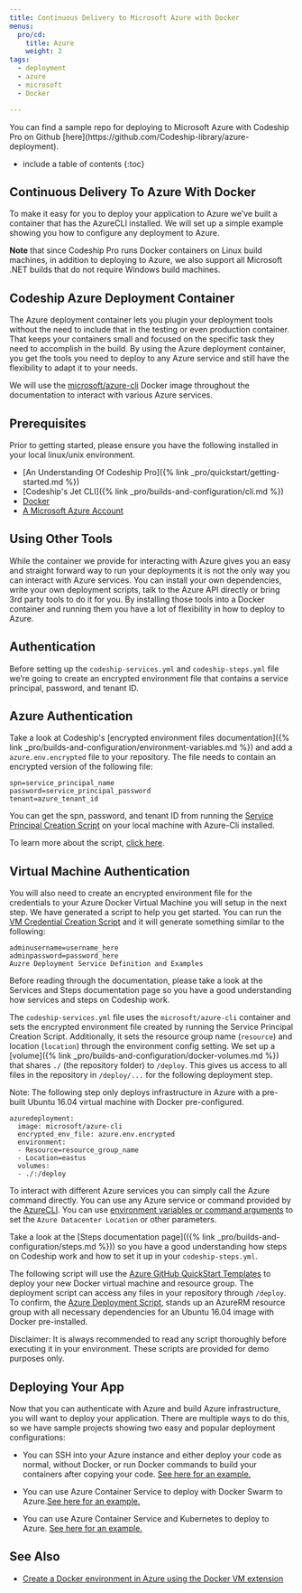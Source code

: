 ```yaml
---
title: Continuous Delivery to Microsoft Azure with Docker
menus:
  pro/cd:
    title: Azure
    weight: 2
tags:
  - deployment
  - azure
  - microsoft
  - Docker

---
```

<div class="info-block">
You can find a sample repo for deploying to Microsoft Azure with Codeship Pro on Github [here](https://github.com/Codeship-library/azure-deployment).
</div>

* include a table of contents
{:toc}

## Continuous Delivery To Azure With Docker

To make it easy for you to deploy your application to Azure we’ve built a container that has the AzureCLI installed. We will set up a simple example showing you how to configure any deployment to Azure.

**Note** that since Codeship Pro runs Docker containers on Linux build machines, in addition to deploying to Azure, we also support all Microsoft .NET builds that do not require Windows build machines.

## Codeship Azure Deployment Container

The Azure deployment container lets you plugin your deployment tools without the need to include that in the testing or even production container. That keeps your containers small and focused on the specific task they need to accomplish in the build. By using the Azure deployment container, you get the tools you need to deploy to any Azure service and still have the flexibility to adapt it to your needs.

We will use the [microsoft/azure-cli](https://hub.Docker.com/r/microsoft/azure-cli/) Docker image throughout the documentation to interact with various Azure services.

## Prerequisites

Prior to getting started, please ensure you have the following installed in your local linux/unix environment.

- [An Understanding Of Codeship Pro]({% link _pro/quickstart/getting-started.md %})
- [Codeship's Jet CLI]({% link _pro/builds-and-configuration/cli.md %})
- [Docker](https://www.Docker.com/products/overview)
- [A Microsoft Azure Account](https://azure.microsoft.com/)

## Using Other Tools

While the container we provide for interacting with Azure gives you an easy and straight forward way to run your deployments it is not the only way you can interact with Azure services. You can install your own dependencies, write your own deployment scripts, talk to the Azure API directly or bring 3rd party tools to do it for you. By installing those tools into a Docker container and running them you have a lot of flexibility in how to deploy to Azure.

## Authentication

Before setting up the `codeship-services.yml` and `codeship-steps.yml` file we’re going to create an encrypted environment file that contains a service principal, password, and tenant ID.

## Azure Authentication

Take a look at Codeship's [encrypted environment files documentation]({% link _pro/builds-and-configuration/environment-variables.md %}) and add a `azure.env.encrypted` file to your repository. The file needs to contain an encrypted version of the following file:

```
spn=service_principal_name
password=service_principal_password
tenant=azure_tenant_id
```

You can get the spn, password, and tenant ID from running the [Service Principal Creation Script](https://github.com/codeship-library/azure-deployment/blob/master/local_scripts/create_serviceprincipal.sh) on your local machine with Azure-Cli installed.

To learn more about the script, [click here](https://github.com/codeship-library/azure-deployment/blob/master/local_scripts/create_serviceprincipal.md).

## Virtual Machine Authentication

You will also need to create an encrypted environment file for the credentials to your Azure Docker Virtual Machine you will setup in the next step. We have generated a script to help you get started. You can run the [VM Credential Creation Script](https://github.com/codeship-library/azure-deployment/blob/master/local_scripts/create_vm_creds.sh) and it will generate something similar to the following:

```
adminusername=username_here
adminpassword=password_here
Auzre Deployment Service Definition and Examples
```

Before reading through the documentation, please take a look at the Services and Steps documentation page so you have a good understanding how services and steps on Codeship work.

The `codeship-services.yml` file uses the `microsoft/azure-cli` container and sets the encrypted environment file created by running the Service Principal Creation Script. Additionally, it sets the resource group name (`resource`) and location (`location`) through the environment config setting. We set up a [volume]({% link _pro/builds-and-configuration/docker-volumes.md %}) that shares `./` (the repository folder) to `/deploy`. This gives us access to all files in the repository in `/deploy/...` for the following deployment step.

Note: The following step only deploys infrastructure in Azure with a pre-built Ubuntu 16.04 virtual machine with Docker pre-configured.

```
azuredeployment:
  image: microsoft/azure-cli
  encrypted_env_file: azure.env.encrypted
  environment:
  - Resource=resource_group_name
  - Location=eastus
  volumes:
  - ./:/deploy
```

To interact with different Azure services you can simply call the Azure command directly. You can use any Azure service or command provided by the [AzureCLI](https://docs.microsoft.com/en-us/azure/xplat-cli-install). You can use [environment variables or command arguments](https://docs.microsoft.com/en-us/azure/azure-resource-manager/resource-group-authoring-templates) to set the `Azure Datacenter Location` or other parameters.

Take a look at the [Steps documentation page](({% link _pro/builds-and-configuration/steps.md %})) so you have a good understanding how steps on Codeship work and how to set it up in your  `codeship-steps.yml`.

The following script will use the [Azure GitHub QuickStart Templates](https://github.com/Azure/azure-quickstart-templates) to deploy your new Docker virtual machine and resource group. The deployment script can access any files in your repository through `/deploy`. To confirm, the [Azure Deployment Script](https://github.com/codeship-library/azure-deployment/blob/master/deployment/azure_deploy.sh), stands up an AzureRM resource group with all necessary dependencies for an Ubuntu 16.04 image with Docker pre-installed.

Disclaimer: It is always recommended to read any script thoroughly before executing it in your environment. These scripts are provided for demo purposes only.

## Deploying Your App

Now that you can authenticate with Azure and build Azure infrastructure, you will want to deploy your application. There are multiple ways to do this, so we have sample projects showing two easy and popular deployment configurations:

- You can SSH into your Azure instance and either deploy your code as normal, without Docker, or run Docker commands to build your containers after copying your code. [See here for an example.](https://github.com/codeship-library/azure-deployment/tree/ssh_deploy)

- You can use Azure Container Service to deploy with Docker Swarm to Azure.[See here for an example.](https://github.com/codeship-library/azure-deployment/tree/acs-swarm)

- You can use Azure Container Service and Kubernetes to deploy to Azure. [See here for an example.](https://github.com/codeship-library/azure-deployment/tree/acs-kubernetes)

## See Also

- [Create a Docker environment in Azure using the Docker VM extension](https://docs.microsoft.com/en-us/azure/virtual-machines/virtual-machines-linux-Dockerextension)
